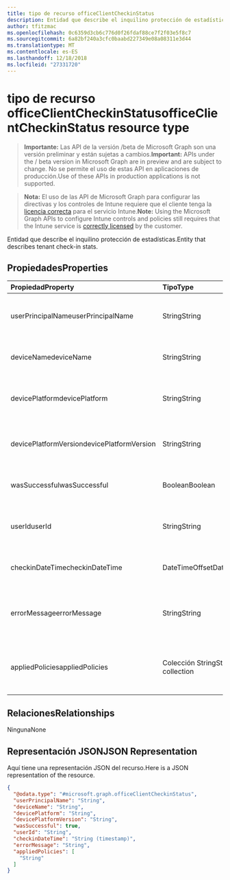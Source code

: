 ```yaml
---
title: tipo de recurso officeClientCheckinStatus
description: Entidad que describe el inquilino protección de estadísticas.
author: tfitzmac
ms.openlocfilehash: 0c6359d3cb6c776d0f26fdaf88ce7f2f03e5f8c7
ms.sourcegitcommit: 6a82bf240a3cfc0baabd227349e08a08311e3d44
ms.translationtype: MT
ms.contentlocale: es-ES
ms.lasthandoff: 12/18/2018
ms.locfileid: "27331720"
---
```

# <a name="officeclientcheckinstatus-resource-type"></a><span data-ttu-id="ee3f8-103">tipo de recurso officeClientCheckinStatus</span><span class="sxs-lookup"><span data-stu-id="ee3f8-103">officeClientCheckinStatus resource type</span></span>

> <span data-ttu-id="ee3f8-104">**Importante:** Las API de la versión /beta de Microsoft Graph son una versión preliminar y están sujetas a cambios.</span><span class="sxs-lookup"><span data-stu-id="ee3f8-104">**Important:** APIs under the / beta version in Microsoft Graph are in preview and are subject to change.</span></span> <span data-ttu-id="ee3f8-105">No se permite el uso de estas API en aplicaciones de producción.</span><span class="sxs-lookup"><span data-stu-id="ee3f8-105">Use of these APIs in production applications is not supported.</span></span>

> <span data-ttu-id="ee3f8-106">**Nota:** El uso de las API de Microsoft Graph para configurar las directivas y los controles de Intune requiere que el cliente tenga la [licencia correcta](https://go.microsoft.com/fwlink/?linkid=839381) para el servicio Intune.</span><span class="sxs-lookup"><span data-stu-id="ee3f8-106">**Note:** Using the Microsoft Graph APIs to configure Intune controls and policies still requires that the Intune service is [correctly licensed](https://go.microsoft.com/fwlink/?linkid=839381) by the customer.</span></span>

<span data-ttu-id="ee3f8-107">Entidad que describe el inquilino protección de estadísticas.</span><span class="sxs-lookup"><span data-stu-id="ee3f8-107">Entity that describes  tenant check-in stats.</span></span>
## <a name="properties"></a><span data-ttu-id="ee3f8-108">Propiedades</span><span class="sxs-lookup"><span data-stu-id="ee3f8-108">Properties</span></span>
|<span data-ttu-id="ee3f8-109">Propiedad</span><span class="sxs-lookup"><span data-stu-id="ee3f8-109">Property</span></span>|<span data-ttu-id="ee3f8-110">Tipo</span><span class="sxs-lookup"><span data-stu-id="ee3f8-110">Type</span></span>|<span data-ttu-id="ee3f8-111">Descripción</span><span class="sxs-lookup"><span data-stu-id="ee3f8-111">Description</span></span>|
|:---|:---|:---|
|<span data-ttu-id="ee3f8-112">userPrincipalName</span><span class="sxs-lookup"><span data-stu-id="ee3f8-112">userPrincipalName</span></span>|<span data-ttu-id="ee3f8-113">String</span><span class="sxs-lookup"><span data-stu-id="ee3f8-113">String</span></span>|<span data-ttu-id="ee3f8-114">Nombre principal de usuario con el dispositivo.</span><span class="sxs-lookup"><span data-stu-id="ee3f8-114">User principal name using the device.</span></span>|
|<span data-ttu-id="ee3f8-115">deviceName</span><span class="sxs-lookup"><span data-stu-id="ee3f8-115">deviceName</span></span>|<span data-ttu-id="ee3f8-116">String</span><span class="sxs-lookup"><span data-stu-id="ee3f8-116">String</span></span>|<span data-ttu-id="ee3f8-117">Nombre del dispositivo intenta protección.</span><span class="sxs-lookup"><span data-stu-id="ee3f8-117">Device name trying to check-in.</span></span>|
|<span data-ttu-id="ee3f8-118">devicePlatform</span><span class="sxs-lookup"><span data-stu-id="ee3f8-118">devicePlatform</span></span>|<span data-ttu-id="ee3f8-119">String</span><span class="sxs-lookup"><span data-stu-id="ee3f8-119">String</span></span>|<span data-ttu-id="ee3f8-120">Plataforma de dispositivo intenta protección.</span><span class="sxs-lookup"><span data-stu-id="ee3f8-120">Device platform trying to check-in.</span></span>|
|<span data-ttu-id="ee3f8-121">devicePlatformVersion</span><span class="sxs-lookup"><span data-stu-id="ee3f8-121">devicePlatformVersion</span></span>|<span data-ttu-id="ee3f8-122">String</span><span class="sxs-lookup"><span data-stu-id="ee3f8-122">String</span></span>|<span data-ttu-id="ee3f8-123">Versión de plataforma de dispositivo intenta protección.</span><span class="sxs-lookup"><span data-stu-id="ee3f8-123">Device platform version trying to check-in.</span></span>|
|<span data-ttu-id="ee3f8-124">wasSuccessful</span><span class="sxs-lookup"><span data-stu-id="ee3f8-124">wasSuccessful</span></span>|<span data-ttu-id="ee3f8-125">Boolean</span><span class="sxs-lookup"><span data-stu-id="ee3f8-125">Boolean</span></span>|<span data-ttu-id="ee3f8-126">Si el último registro se realizó correctamente.</span><span class="sxs-lookup"><span data-stu-id="ee3f8-126">If the last checkin was successful.</span></span>|
|<span data-ttu-id="ee3f8-127">userId</span><span class="sxs-lookup"><span data-stu-id="ee3f8-127">userId</span></span>|<span data-ttu-id="ee3f8-128">String</span><span class="sxs-lookup"><span data-stu-id="ee3f8-128">String</span></span>|<span data-ttu-id="ee3f8-129">Identificador de usuario usando el dispositivo.</span><span class="sxs-lookup"><span data-stu-id="ee3f8-129">User identifier using the device.</span></span>|
|<span data-ttu-id="ee3f8-130">checkinDateTime</span><span class="sxs-lookup"><span data-stu-id="ee3f8-130">checkinDateTime</span></span>|<span data-ttu-id="ee3f8-131">DateTimeOffset</span><span class="sxs-lookup"><span data-stu-id="ee3f8-131">DateTimeOffset</span></span>|<span data-ttu-id="ee3f8-132">Dispositivo última verificación en hora en UTC.</span><span class="sxs-lookup"><span data-stu-id="ee3f8-132">Last device check-in time in UTC.</span></span>|
|<span data-ttu-id="ee3f8-133">errorMessage</span><span class="sxs-lookup"><span data-stu-id="ee3f8-133">errorMessage</span></span>|<span data-ttu-id="ee3f8-134">String</span><span class="sxs-lookup"><span data-stu-id="ee3f8-134">String</span></span>|<span data-ttu-id="ee3f8-135">Aparece un mensaje de error si hay alguno asociado para el último registro.</span><span class="sxs-lookup"><span data-stu-id="ee3f8-135">Error message if any associated for the last checkin.</span></span>|
|<span data-ttu-id="ee3f8-136">appliedPolicies</span><span class="sxs-lookup"><span data-stu-id="ee3f8-136">appliedPolicies</span></span>|<span data-ttu-id="ee3f8-137">Colección String</span><span class="sxs-lookup"><span data-stu-id="ee3f8-137">String collection</span></span>|<span data-ttu-id="ee3f8-138">Lista de directivas de entrega en el dispositivo como último checkin.</span><span class="sxs-lookup"><span data-stu-id="ee3f8-138">List of policies delivered to the device as last checkin.</span></span>|

## <a name="relationships"></a><span data-ttu-id="ee3f8-139">Relaciones</span><span class="sxs-lookup"><span data-stu-id="ee3f8-139">Relationships</span></span>
<span data-ttu-id="ee3f8-140">Ninguna</span><span class="sxs-lookup"><span data-stu-id="ee3f8-140">None</span></span>
## <a name="json-representation"></a><span data-ttu-id="ee3f8-141">Representación JSON</span><span class="sxs-lookup"><span data-stu-id="ee3f8-141">JSON Representation</span></span>
<span data-ttu-id="ee3f8-142">Aquí tiene una representación JSON del recurso.</span><span class="sxs-lookup"><span data-stu-id="ee3f8-142">Here is a JSON representation of the resource.</span></span>
<!-- {
  "blockType": "resource",
  "keyProperty": "id",
  "@odata.type": "microsoft.graph.officeClientCheckinStatus"
}
-->
``` json
{
  "@odata.type": "#microsoft.graph.officeClientCheckinStatus",
  "userPrincipalName": "String",
  "deviceName": "String",
  "devicePlatform": "String",
  "devicePlatformVersion": "String",
  "wasSuccessful": true,
  "userId": "String",
  "checkinDateTime": "String (timestamp)",
  "errorMessage": "String",
  "appliedPolicies": [
    "String"
  ]
}
```



